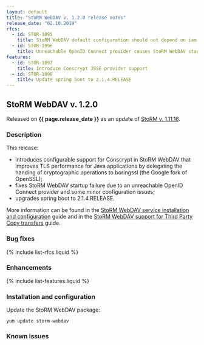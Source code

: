 ```yaml
---
layout: default
title: "StoRM WebDAV v. 1.2.0 release notes"
release_date: "02.10.2019"
rfcs:
  - id: STOR-1095
    title: StoRM WebDAV default configuration should not depend on iam-test.indigo-datacloud.eu
  - id: STOR-1096
    title: Unreachable OpenID Connect provider causes StoRM WebDAV startup failure
features:
  - id: STOR-1097
    title: Introduce Conscrypt JSSE provider support
  - id: STOR-1098
    title: Update spring boot to 2.1.4.RELEASE
---
```


## StoRM WebDAV v. 1.2.0

Released on **{{ page.release_date }}** as an update of [StoRM v. 1.11.16][release-notes].

### Description

This release:

* introduces configurable support for Conscrypt in StoRM WebDAV that improves 
TLS performance for Java applications by delegating the handing of cryptographic
operations to boringssl (the Google fork of OpenSSL);
* fixes StoRM WebDAV startup failure due to an unreachable OpenID Connect provider
and some minor configuration issues;
* upgrades spring boot to 2.1.4.RELEASE.

More information can be found in the [StoRM WebDAV service installation and configuration][dav-guide]
guide and in the [StoRM WebDAV support for Third Party Copy transfers][tpc-guide]
guide.

### Bug fixes

{% include list-rfcs.liquid %}

### Enhancements

{% include list-features.liquid %}

### Installation and configuration

Update the StoRM WebDAV package:

    yum update storm-webdav

### Known issues


[release-notes]: {{site.baseurl}}/release-notes/StoRM-v1.11.16.html
[storm-sysadmin-guide]: {{site.baseurl}}/documentation/sysadmin-guide/1.11.16
[dav-guide]: {{site.baseurl}}/documentation/sysadmin-guide/1.11.16/storm-webdav-guide.html
[tpc-guide]: {{site.baseurl}}/documentation/sysadmin-guide/1.11.16/tpc.html
[tpc-technical]: https://twiki.cern.ch/twiki/bin/view/LCG/HttpTpcTechnical
